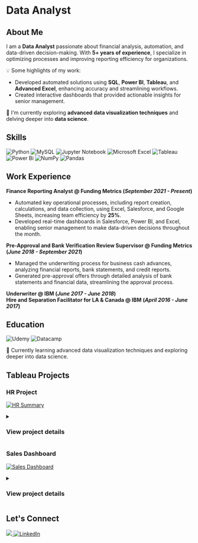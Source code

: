 # Data Analyst

## About Me

I am a **Data Analyst** passionate about financial analysis, automation, and data-driven decision-making. With **5+ years of experience**, I specialize in optimizing processes and improving reporting efficiency for organizations.  

💡 Some highlights of my work:
- Developed automated solutions using **SQL**, **Power BI**, **Tableau**, and **Advanced Excel**, enhancing accuracy and streamlining workflows.  
- Created interactive dashboards that provided actionable insights for senior management.  

🌱 I'm currently exploring **advanced data visualization techniques** and delving deeper into **data science**.

## Skills 
![Python](https://img.shields.io/badge/Python-%20?style=for-the-badge&logo=python&logoColor=white&labelColor=black&color=black)
![MySQL](https://img.shields.io/badge/MySQL-%20?style=for-the-badge&logo=mysql&logoColor=white&logoSize=auto&labelColor=black&color=black)
![Jupyter Notebook](https://img.shields.io/badge/Jupyter-%20?style=for-the-badge&logo=jupyter&logoColor=white&logoSize=auto&labelColor=black&color=black)
![Microsoft Excel](https://img.shields.io/badge/Microsoft%20Excel-%20?style=for-the-badge&logoColor=white&logoSize=auto&labelColor=black&color=black)
![Tableau](https://img.shields.io/badge/Tableau-%20?style=for-the-badge&logoColor=white&logoSize=auto&labelColor=black&color=black)
![Power Bi](https://img.shields.io/badge/Power%20Bi-%20?style=for-the-badge&logoColor=white&logoSize=auto&labelColor=black&color=black)
![NumPy](https://img.shields.io/badge/Numpy-%20?style=for-the-badge&logo=numpy&logoColor=white&logoSize=auto&labelColor=black&color=black)
![Pandas](https://img.shields.io/badge/Pandas-%20?style=for-the-badge&logo=pandas&logoColor=white&logoSize=auto&labelColor=black&color=black)

## Work Experience
**Finance Reporting Analyst @ Funding Metrics (_September 2021 - Present_)**
- Automated key operational processes, including report creation, calculations, and data collection, using Excel, Salesforce, and Google Sheets, increasing team efficiency by **25%**.
- Developed real-time dashboards in Salesforce, Power BI, and Excel, enabling senior management to make data-driven decisions throughout the month.

**Pre-Approval and Bank Verification Review Supervisor @ Funding Metrics (_June 2018 - September 2021_)**
- Managed the underwriting process for business cash advances, analyzing financial reports, bank statements, and credit reports.
- Generated pre-approval offers through detailed analysis of bank statements and financial data, streamlining the approval process.

**Underwriter @ IBM (_June 2017 - June 2018_)**  
**Hire and Separation Facilitator for LA & Canada @ IBM (_April 2016 - June 2017_)**


## Education
![Udemy](https://img.shields.io/badge/Udemy-A435F0?style=for-the-badge&logo=Udemy&logoColor=white)
![Datacamp](https://img.shields.io/badge/Datacamp-05192D?style=for-the-badge&logo=datacamp&logoColor=03E860)




🌱 Currently learning advanced data visualization techniques and exploring deeper into data science.

## Tableau Projects

### HR Project

[![HR Summary](https://public.tableau.com/static/images/HR/HRTableauProject-Baraa/HRSummary/1_rss.png)](https://public.tableau.com/views/HRTableauProject-Baraa/HRSummary)

<details>
  
<summary><h3><strong>View project details</strong></h3></summary>

## HR Dashboard

### User Story
As an HR manager, I want a comprehensive dashboard to analyze human resources data, providing both summary views for high-level insights and detailed employee records for in-depth analysis.

---

### Summary View

The summary view should be divided into three main sections: **Overview**, **Demographics**, and **Income Analysis**.

### Overview
The Overview section should provide a snapshot of the overall HR metrics, including:
- Display the total number of hired employees, active employees, and terminated employees.  
- Visualize the total number of hired and terminated employees over the years.  
- Present a breakdown of total employees by department and job titles.  
- Compare total employees between headquarters (HQ) and branches (New York is the HQ).  
- Show the distribution of employees by city and state.  

### Demographics
The Demographics section should offer insights into the composition of the workforce, including:
- Present the gender ratio in the company.  
- Visualize the distribution of employees across age groups and education levels.  
- Show the total number of employees within each age group.  
- Show the total number of employees within each education level.  
- Present the correlation between employees’ educational backgrounds and their performance ratings.  

### Income Analysis
The Income Analysis section should focus on salary-related metrics, including:
- Compare salaries across different education levels for both genders to identify any discrepancies or patterns.  
- Present how age correlates with salary for employees in each department.  

---

## Employee Records View

Provide a comprehensive list of all employees with necessary information such as name, department, position, gender, age, education, and salary.  
- Users should be able to filter the list based on any of the available columns.
  
</details>

### Sales Dashboard

[![Sales Dashboard](https://public.tableau.com/static/images/Pr/Project21h/SalesDashboard/1_rss.png)](https://public.tableau.com/views/Project21h/SalesDashboard)

<details>
  
<summary><h3><strong>View project details</strong></h3></summary>

## Tableau User Story | Sales Performance

### Introduction
This user story outlines the specifications for building two dashboards using Tableau to help stakeholders, including sales managers and executives, analyze sales performance and customers.

---

### Sales Dashboard | Requirements

#### Dashboard Purpose
The purpose of the sales dashboard is to present an overview of the sales metrics and trends in order to analyze year-over-year sales performance and understand sales trends.

#### Key Requirements

##### KPI Overview
- Display a summary of total sales, profits, and quantity for the current year and the previous year.

##### Sales Trends
- Present the data for each KPI on a monthly basis for both the current year and the previous year.
- Identify months with the highest and lowest sales and make them easy to recognize.

##### Product Subcategory Comparison
- Compare sales performance by different product subcategories for the current year and the previous year.
- Include a comparison of sales with profit.

##### Weekly Trends for Sales & Profit
- Present weekly sales and profit data for the current year.
- Display the average weekly values.
- Highlight weeks that are above and below the average to draw attention to sales and profit performance.

---

### Customer Dashboard | Requirements

#### Dashboard Purpose
The customer dashboard aims to provide an overview of customer data, trends, and behaviors. It will help marketing teams and management understand customer segments and improve customer satisfaction.

#### Key Requirements

##### KPI Overview
- Display a summary of the total number of customers, total sales per customer, and total number of orders for the current year and the previous year.

##### Customer Trends
- Present the data for each KPI on a monthly basis for both the current year and the previous year.
- Identify months with the highest and lowest sales and make them easy to recognize.

##### Customer Distribution by Number of Orders
- Represent the distribution of customers based on the number of orders they have placed to provide insights into customer behavior, loyalty, and engagement.

##### Top 10 Customers by Profit
- Present the top 10 customers who have generated the highest profits for the company.
- Show additional information like rank, number of orders, current sales, current profit, and the last order date.

---

### Design & Interactivity Requirements

#### Dashboard Dynamic
- The dashboard should allow users to check historical data by offering them the flexibility to select any desired year.
- Provide users with the ability to navigate between the dashboards easily.
- Make the charts and graphs interactive, enabling users to filter data using the charts.

#### Data Filters
- Allow users to filter data by product information like category and subcategory, and by location information like region, state, and city.
</details>



## Let's Connect

<p>
  <a href="mailto:bryn.acuna7@gmail.com" target="_blank">
  <img src="https://img.shields.io/badge/Gmail%3A%20bryn.acuna7%40gmail.com-red?style=for-the-badge&logo=gmail&logoColor=white&logoSize=auto">
  </a>
  
   <a href="https://www.linkedin.com/in/bryan-acu%C3%B1a-as12b7/" target="_blank">
    <img alt="LinkedIn" src="https://img.shields.io/badge/LinkedIn-0077B5?style=for-the-badge&logo=linkedin&logoColor=white">
  </a>  
</p>
